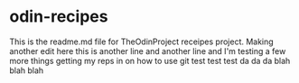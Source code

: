 # odin-recipes
This is the readme.md file for TheOdinProject receipes project.
Making another edit here
this is another line
and another line 
and I'm testing a few more things
getting my reps in on how to use git
test test test
da da da 
blah blah blah